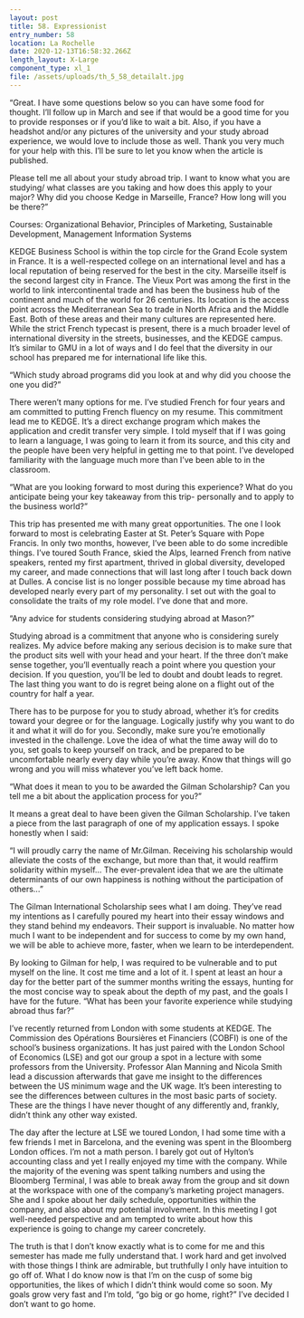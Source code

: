 ```yaml
---
layout: post
title: 58. Expressionist
entry_number: 58
location: La Rochelle
date: 2020-12-13T16:58:32.266Z
length_layout: X-Large
component_type: xl_1
file: /assets/uploads/th_5_58_detailalt.jpg
---
```

“Great. I have some questions below so you can have some food for thought. I’ll follow up in March and see if that would be a good time for you to provide responses or if you’d like to wait a bit. Also, if you have a headshot and/or any pictures of the university and your study abroad experience, we would love to include those as well. Thank you very much for your help with this. I’ll be sure to let you know when the article is published.

Please tell me all about your study abroad trip. I want to know what you are studying/ what classes are you taking and how does this apply to your major? Why did you choose Kedge in Marseille, France? How long will you be there?”

Courses: Organizational Behavior, Principles of Marketing, Sustainable Development, Management Information Systems

KEDGE Business School is within the top circle for the Grand Ecole system in France. It is a well-respected college on an international level and has a local reputation of being reserved for the best in the city. Marseille itself is the second largest city in France. The Vieux Port was among the first in the world to link intercontinental trade and has been the business hub of the continent and much of the world for 26 centuries. Its location is the access point across the Mediterranean Sea to trade in North Africa and the Middle East. Both of these areas and their many cultures are represented here. While the strict French typecast is present, there is a much broader level of international diversity in the streets, businesses, and the KEDGE campus. It’s similar to GMU in a lot of ways and I do feel that the diversity in our school has prepared me for international life like this.

“Which study abroad programs did you look at and why did you choose the one you did?” 

There weren’t many options for me. I’ve studied French for four years and am committed to putting French fluency on my resume. This commitment lead me to KEDGE. It’s a direct exchange program which makes the application and credit transfer very simple. I told myself that if I was going to learn a language, I was going to learn it from its source, and this city and the people have been very helpful in getting me to that point. I’ve developed familiarity with the language much more than I’ve been able to in the classroom.

“What are you looking forward to most during this experience? What do you anticipate being your key takeaway from this trip- personally and to apply to the business world?”

This trip has presented me with many great opportunities. The one I look forward to most is celebrating Easter at St. Peter’s Square with Pope Francis. In only two months, however, I’ve been able to do some incredible things. I’ve toured South France, skied the Alps, learned French from native speakers, rented my first apartment, thrived in global diversity, developed my career, and made connections that will last long after I touch back down at Dulles. A concise list is no longer possible because my time abroad has developed nearly every part of my personality. I set out with the goal to consolidate the traits of my role model. I’ve done that and more.

“Any advice for students considering studying abroad at Mason?”

Studying abroad is a commitment that anyone who is considering surely realizes. My advice before making any serious decision is to make sure that the product sits well with your head and your heart. If the three don’t make sense together, you’ll eventually reach a point where you question your decision. If you question, you’ll be led to doubt and doubt leads to regret. The last thing you want to do is regret being alone on a flight out of the country for half a year.

There has to be purpose for you to study abroad, whether it’s for credits toward your degree or for the language. Logically justify why you want to do it and what it will do for you. Secondly, make sure you’re emotionally invested in the challenge. Love the idea of what the time away will do to you, set goals to keep yourself on track, and be prepared to be uncomfortable nearly every day while you’re away. Know that things will go wrong and you will miss whatever you’ve left back home.

“What does it mean to you to be awarded the Gilman Scholarship? Can you tell me a bit about the application process for you?”

It means a great deal to have been given the Gilman Scholarship. I’ve taken a piece from the last paragraph of one of my application essays. I spoke honestly when I said: 

“I will proudly carry the name of Mr.Gilman. Receiving his scholarship would alleviate the costs of the exchange, but more than that, it would reaffirm solidarity within myself... The ever-prevalent idea that we are the ultimate determinants of our own happiness is nothing without the participation of others...” 

The Gilman International Scholarship sees what I am doing. They’ve read my intentions as I carefully poured my heart into their essay windows and they stand behind my endeavors. Their support is invaluable. No matter how much I want to be independent and for success to come by my own hand, we will be able to achieve more, faster, when we learn to be interdependent.

By looking to Gilman for help, I was required to be vulnerable and to put myself on the line. It cost me time and a lot of it. I spent at least an hour a day for the better part of the summer months writing the essays, hunting for the most concise way to speak about the depth of my past, and the goals I have for the future. 
“What has been your favorite experience while studying abroad thus far?”

I’ve recently returned from London with some students at KEDGE. The Commission des Opérations Boursières et Financiers (COBFI) is one of the school’s business organizations. It has just paired with the London School of Economics (LSE) and got our group a spot in a lecture with some professors from the University. Professor Alan Manning and Nicola Smith lead a discussion afterwards that gave me insight to the differences between the US minimum wage and the UK wage. It’s been interesting to see the differences between cultures in the most basic parts of society. These are the things I have never thought of any differently and, frankly, didn’t think any other way existed.

The day after the lecture at LSE we toured London, I had some time with a few friends I met in Barcelona, and the evening was spent in the Bloomberg London offices. I’m not a math person. I barely got out of Hylton’s accounting class and yet I really enjoyed my time with the company. While the majority of the evening was spent talking numbers and using the Bloomberg Terminal, I was able to break away from the group and sit down at the workspace with one of the company’s marketing project managers. She and I spoke about her daily schedule, opportunities within the company, and also about my potential involvement. In this meeting I got well-needed perspective and am tempted to write about how this experience is going to change my career concretely.

The truth is that I don’t know exactly what is to come for me and this semester has made me fully understand that. I work hard and get involved with those things I think are admirable, but truthfully I only have intuition to go off of. What I do know now is that I’m on the cusp of some big opportunities, the likes of which I didn’t think would come so soon. My goals grow very fast and I’m told, “go big or go home, right?” I’ve decided I don’t want to go home.